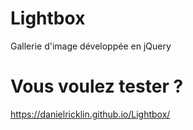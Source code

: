 # Lightbox

Gallerie d'image développée en jQuery

# Vous voulez tester ?

https://danielricklin.github.io/Lightbox/
